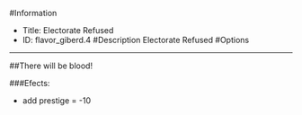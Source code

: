 #Information
 - Title: Electorate Refused
 - ID: flavor_giberd.4
#Description
Electorate Refused
#Options

___
##There will be blood!

###Efects:<ul><li>add prestige = -10</li></ul>
